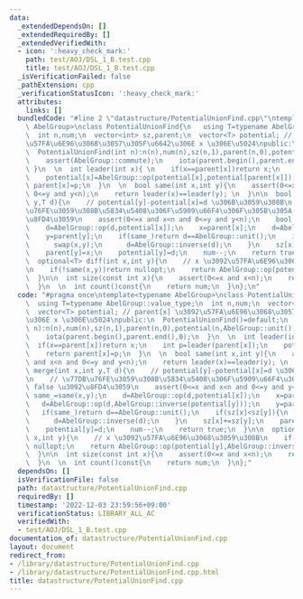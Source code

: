 ```yaml
---
data:
  _extendedDependsOn: []
  _extendedRequiredBy: []
  _extendedVerifiedWith:
  - icon: ':heavy_check_mark:'
    path: test/AOJ/DSL_1_B.test.cpp
    title: test/AOJ/DSL_1_B.test.cpp
  _isVerificationFailed: false
  _pathExtension: cpp
  _verificationStatusIcon: ':heavy_check_mark:'
  attributes:
    links: []
  bundledCode: "#line 2 \"datastructure/PotentialUnionFind.cpp\"\ntemplate<typename\
    \ AbelGroup>\nclass PotentialUnionFind{\n   using T=typename AbelGroup::value_type;\n\
    \  int n,num;\n  vector<int> sz,parent;\n  vector<T> potential; // parent[x] \u3092\
    \u57FA\u6E96\u3068\u3057\u305F\u6642\u306E x \u306E\u5024\npublic:\n  PotentialUnionFind()=default;\n\
    \  PotentialUnionFind(int n):n(n),num(n),sz(n,1),parent(n,0),potential(n,AbelGroup::unit()){\n\
    \    assert(AbelGroup::commute);\n    iota(parent.begin(),parent.end(),0);\n \
    \ }\n  \n  int leader(int x){ \n    if(x==parent[x])return x;\n    int p=leader(parent[x]);\n\
    \    potential[x]=AbelGroup::op(potential[x],potential[parent[x]]);\n    return\
    \ parent[x]=p;\n  }\n  \n  bool same(int x,int y){\n    assert(0<=x and x<n and\
    \ 0<=y and y<n);\n    return leader(x)==leader(y); \n  }\n\n  bool merge(int x,int\
    \ y,T d){\n    // potential[y]-potential[x]=d \u306B\u3059\u308B\n    // \u77DB\
    \u76FE\u3059\u308B\u5834\u5408\u306F\u5909\u66F4\u306F\u305B\u305A false \u3092\
    \u8FD4\u3059\n    assert(0<=x and x<n and 0<=y and y<n);\n    bool same_=same(x,y);\n\
    \    d=AbelGroup::op(d,potential[x]);\n    x=parent[x];\n    d=AbelGroup::op(d,AbelGroup::inverse(potential[y]));\n\
    \    y=parent[y];\n    if(same_)return d==AbelGroup::unit();\n    if(sz[x]<sz[y]){\n\
    \      swap(x,y);\n      d=AbelGroup::inverse(d);\n    }\n    sz[x]+=sz[y];\n\
    \    parent[y]=x;\n    potential[y]=d;\n    num--;\n    return true;\n  }\n\n\
    \  optional<T> diff(int x,int y){\n    // x \u3092\u57FA\u6E96\u3068\u3059\u308B\
    \n    if(!same(x,y))return nullopt;\n    return AbelGroup::op(potential[y],AbelGroup::inverse(potential[x]));\n\
    \  }\n\n  int size(const int x){\n    assert(0<=x and x<n);\n    return sz[leader(x)];\n\
    \  }\n  \n  int count()const{\n    return num;\n  }\n};\n"
  code: "#pragma once\ntemplate<typename AbelGroup>\nclass PotentialUnionFind{\n \
    \  using T=typename AbelGroup::value_type;\n  int n,num;\n  vector<int> sz,parent;\n\
    \  vector<T> potential; // parent[x] \u3092\u57FA\u6E96\u3068\u3057\u305F\u6642\
    \u306E x \u306E\u5024\npublic:\n  PotentialUnionFind()=default;\n  PotentialUnionFind(int\
    \ n):n(n),num(n),sz(n,1),parent(n,0),potential(n,AbelGroup::unit()){\n    assert(AbelGroup::commute);\n\
    \    iota(parent.begin(),parent.end(),0);\n  }\n  \n  int leader(int x){ \n  \
    \  if(x==parent[x])return x;\n    int p=leader(parent[x]);\n    potential[x]=AbelGroup::op(potential[x],potential[parent[x]]);\n\
    \    return parent[x]=p;\n  }\n  \n  bool same(int x,int y){\n    assert(0<=x\
    \ and x<n and 0<=y and y<n);\n    return leader(x)==leader(y); \n  }\n\n  bool\
    \ merge(int x,int y,T d){\n    // potential[y]-potential[x]=d \u306B\u3059\u308B\
    \n    // \u77DB\u76FE\u3059\u308B\u5834\u5408\u306F\u5909\u66F4\u306F\u305B\u305A\
    \ false \u3092\u8FD4\u3059\n    assert(0<=x and x<n and 0<=y and y<n);\n    bool\
    \ same_=same(x,y);\n    d=AbelGroup::op(d,potential[x]);\n    x=parent[x];\n \
    \   d=AbelGroup::op(d,AbelGroup::inverse(potential[y]));\n    y=parent[y];\n \
    \   if(same_)return d==AbelGroup::unit();\n    if(sz[x]<sz[y]){\n      swap(x,y);\n\
    \      d=AbelGroup::inverse(d);\n    }\n    sz[x]+=sz[y];\n    parent[y]=x;\n\
    \    potential[y]=d;\n    num--;\n    return true;\n  }\n\n  optional<T> diff(int\
    \ x,int y){\n    // x \u3092\u57FA\u6E96\u3068\u3059\u308B\n    if(!same(x,y))return\
    \ nullopt;\n    return AbelGroup::op(potential[y],AbelGroup::inverse(potential[x]));\n\
    \  }\n\n  int size(const int x){\n    assert(0<=x and x<n);\n    return sz[leader(x)];\n\
    \  }\n  \n  int count()const{\n    return num;\n  }\n};"
  dependsOn: []
  isVerificationFile: false
  path: datastructure/PotentialUnionFind.cpp
  requiredBy: []
  timestamp: '2022-12-03 23:59:56+09:00'
  verificationStatus: LIBRARY_ALL_AC
  verifiedWith:
  - test/AOJ/DSL_1_B.test.cpp
documentation_of: datastructure/PotentialUnionFind.cpp
layout: document
redirect_from:
- /library/datastructure/PotentialUnionFind.cpp
- /library/datastructure/PotentialUnionFind.cpp.html
title: datastructure/PotentialUnionFind.cpp
---
```

